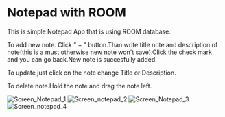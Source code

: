 # Notepad with ROOM
This is simple Notepad App that is using ROOM database.

To add new note. Click " + " button.Than write title note and description of note(this is a must otherwise new note won't save).Click the check mark and you can go back.New note is succesfully added.

To update just click on the note change Title or Description.

To delete note.Hold the note and drag the note left.

![Screen_Notepad_1](https://user-images.githubusercontent.com/66402503/83881182-8d625a00-a740-11ea-84ab-5c7d7579bd7e.jpg)
![Screen_notepad_2](https://user-images.githubusercontent.com/66402503/83881369-cf8b9b80-a740-11ea-8c9d-fe106288fce1.jpg)
![Screen_Notepad_3](https://user-images.githubusercontent.com/66402503/83881370-d0bcc880-a740-11ea-8050-00b64a9b913b.jpg)
![Screen_notepad_4](https://user-images.githubusercontent.com/66402503/83881372-d1555f00-a740-11ea-86e7-c7b9704224af.jpg)
